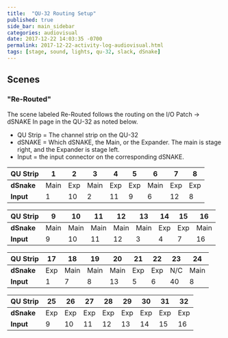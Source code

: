 ```yaml
---
title:  "QU-32 Routing Setup"
published: true
side_bar: main_sidebar
categories: audiovisual
date: 2017-12-22 14:03:35 -0700
permalink: 2017-12-22-activity-log-audiovisual.html
tags: [stage, sound, lights, qu-32, slack, dSnake]
---
```

## Scenes

### "Re-Routed"
The scene labeled Re-Routed follows the routing on the I/O Patch -> dSNAKE In page in the QU-32 as noted below.

- QU Strip = The channel strip on the QU-32  
- dSNAKE = Which dSNAKE, the Main, or the Expander.  The main is stage right, and the Expander is stage left.  
- Input = the input connector on the corresponding dSNAKE.  

| QU Strip | 1 | 2 | 3 | 4 | 5 | 6 | 7 | 8 |
| --- | --- | --- | --- | --- | --- | --- | --- | --- |
| **dSnake** | Main | Exp | Main | Exp | Exp | Main | Exp | Exp |
| **Input** | 1 | 10 | 2 | 11 | 9 | 6 |  12 | 8 |

| QU Strip | 9 | 10 | 11 | 12 | 13 | 14 | 15 | 16 |
| --- | --- | --- | --- | --- | --- | --- | --- | --- |
| **dSnake** | Main | Main | Main | Main | Main | Exp | Exp | Main |
| **Input** | 9 | 10 | 11 | 12 | 3 | 4 | 7 | 16 |

| QU Strip | 17 | 18 | 19 | 20 | 21 | 22 | 23 | 24 |
| --- | --- | --- | --- | --- | --- | --- | --- | --- |
| **dSnake** | Exp | Main | Main | Main | Exp | Exp | N/C | Main |
| **Input** | 1 | 7 | 8 | 13 | 5 | 6 | 40 | 8 |

| QU Strip | 25 | 26 | 27 | 28 | 29 | 30 | 31 | 32 |
| --- | --- | --- | --- | --- | --- | --- | --- | --- |
| **dSnake** | Exp | Exp | Exp | Exp | Exp | Exp | Exp | Exp |
| **Input** | 9 | 10 | 11 | 12 | 13 | 14 | 15 | 16 |
